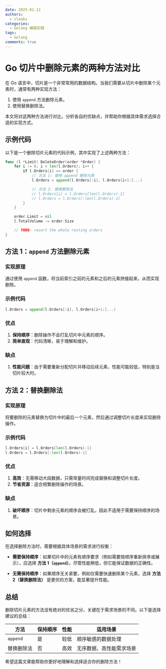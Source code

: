 ```yaml
---
date: 2025-01-12
authors:
  - cloaks
categories:
  - Golang 编程实践
tags:
  - Golang
comments: true
---
```


# Go 切片中删除元素的两种方法对比

在 Go 语言中，切片是一个非常常用的数据结构。当我们需要从切片中删除某个元素时，通常有两种实现方法：

1. 使用 `append` 方法删除元素。
2. 使用替换删除法。

本文将对这两种方法进行对比，分析各自的优缺点，并帮助你根据具体需求选择合适的实现方式。

<!-- more -->

## 示例代码

以下是一个删除切片元素的代码示例，其中实现了上述两种方法：

```go
func (l *Limit) DeleteOrder(order *Order) {
    for i := 0; i < len(l.Orders); i++ {
        if l.Orders[i] == order {
            // 方法 1: 使用 append 删除元素
            l.Orders = append(l.Orders[:i], l.Orders[i+1:]...)

            // 方法 2: 替换删除法
            // l.Orders[i] = l.Orders[len(l.Orders)-1]
            // l.Orders = l.Orders[:len(l.Orders)-1]
        }
    }

    order.Limit = nil
    l.TotalVolume -= order.Size

    // TODO: resort the whole resting orders
}
```

## 方法 1：`append` 方法删除元素

### 实现原理

通过使用 `append` 函数，将当前索引之前的元素和之后的元素拼接起来，从而实现删除。

### 示例代码
```go
l.Orders = append(l.Orders[:i], l.Orders[i+1:]...)
```

### 优点
1. **保持顺序**：删除操作不会打乱切片中元素的顺序。
2. **简单直观**：代码清晰，易于理解和维护。

### 缺点
1. **性能问题**：由于需要重新分配切片并移动后续元素，性能可能较低，特别是当切片较大时。

## 方法 2：替换删除法

### 实现原理

将要删除的元素替换为切片中的最后一个元素，然后通过调整切片长度来实现删除操作。

### 示例代码
```go
l.Orders[i] = l.Orders[len(l.Orders)-1]
l.Orders = l.Orders[:len(l.Orders)-1]
```

### 优点
1. **高效**：无需移动大段数据，只需常量时间完成替换和调整切片长度。
2. **节省资源**：适合频繁删除操作的场景。

### 缺点
1. **破坏顺序**：切片中剩余元素的顺序会被打乱，因此不适用于需要保持顺序的场景。

## 如何选择

在选择删除方法时，需要根据具体场景的需求进行权衡：

- **需要保持顺序**：如果切片中的元素有顺序要求（例如需要按顺序重新排序或展示），应选择 **方法 1（`append`）**。尽管性能稍低，但它能保证数据的正确性。

- **无需保持顺序**：如果顺序无关紧要，例如仅需要快速删除某个元素，选择 **方法 2（替换删除法）** 是更优的方案，能显著提升性能。

## 总结

删除切片元素的方法没有绝对的优劣之分，关键在于需求场景的不同。以下是选择建议的总结：

| 方法      | 保持顺序 | 性能          | 适用场景                  |
|-----------|----------|---------------|---------------------------|
| `append`  | 是       | 较低          | 顺序敏感的数据处理         |
| 替换删除法 | 否       | 高效          | 无序数据、高性能需求场景   |

希望这篇文章能帮助你更好地理解和选择适合你的删除方法！

